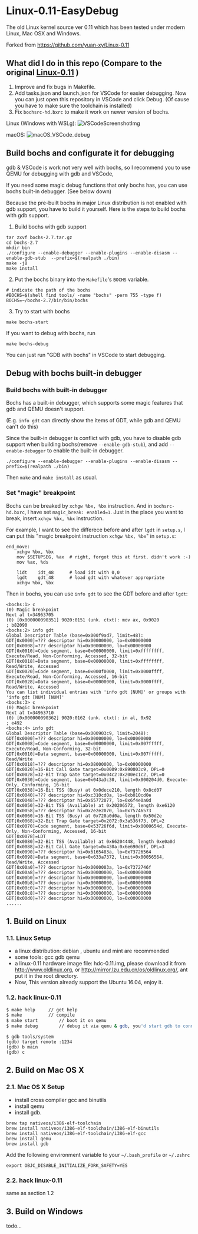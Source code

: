 Linux-0.11-EasyDebug
==========

The old Linux kernel source ver 0.11 which has been tested under modern Linux,  Mac OSX and Windows.

Forked from https://github.com/yuan-xy/Linux-0.11

## What did I do in this repo (Compare to the original [Linux-0.11](https://github.com/yuan-xy/Linux-0.11) )
1. Improve and fix bugs in Makefile.
2. Add tasks.json and launch.json for VSCode for easier debugging. Now you can just open this repository in VSCode and click Debug. (Of cause you have to make sure the toolchain is installed)
3. Fix `bochsrc-hd.bxrc` to make it work on newer version of bochs.

Linux (Windows with WSLg):
![VSCodeScreenshotImg](https://github.com/liyafe1997/Linux-0.11-EasyDebug/assets/18359157/7c0cf92d-4650-4fdb-88fb-e1443fe012a0)

macOS:
![macOS_VSCode_debug](https://github.com/liyafe1997/Linux-0.11-EasyDebug/assets/18359157/2ec5caa6-b329-478a-8b2e-950a6e8b68d4)

## Build bochs and configurate it for debugging
gdb & VSCode is work not very well with bochs, so I recommend you to use QEMU for debugging with gdb and VSCode,

If you need some magic debug functions that only bochs has, you can use bochs built-in debugger. (See below down)

Because the pre-built bochs in major Linux distribution is not enabled with gdb support, you have to build it yourself.
Here is the steps to build bochs with gdb support.

1. Build bochs with gdb support
```
tar zxvf bochs-2.7.tar.gz
cd bochs-2.7
mkdir bin
./configure --enable-debugger --enable-plugins --enable-disasm --enable-gdb-stub  --prefix=$(realpath ./bin)
make -j8
make install
```
2. Put the bochs binary into the `Makefile`'s `BOCHS` variable.
```
# indicate the path of the bochs
#BOCHS=$(shell find tools/ -name "bochs" -perm 755 -type f)
BOCHS=~/bochs-2.7/bin/bin/bochs
```

3. Try to start with bochs
```
make bochs-start
```
If you want to debug with bochs, run
```
make bochs-debug
```
You can just run "GDB with bochs" in VSCode to start debugging.

## Debug with bochs built-in debugger
### Build bochs with built-in debugger
Bochs has a built-in debugger, which supports some magic features that gdb and QEMU doesn't support.

(E.g. `info gdt` can directly show the items of GDT, while gdb and QEMU can't do this)

Since the built-in debugger is conflict with gdb, you have to disable gdb support when building bochs(remove `--enable-gdb-stub`), and add `--enable-debugger` to enable the built-in debugger.
```
./configure --enable-debugger --enable-plugins --enable-disasm --prefix=$(realpath ./bin)
```
Then `make` and `make install` as usual.

### Set "magic" breakpoint
Bochs can be breaked by `xchgw %bx, %bx` instruction. And in `bochsrc-hd.bxrc`, I have set `magic_break: enabled=1`.
Just in the place you want to break, insert `xchgw %bx, %bx` instruction.

For example, I want to see the differece before and after `lgdt` in `setup.s`, I can put this "magic breakpoint instruction `xchgw %bx, %bx`" in `setup.s`:

```
end_move:
	xchgw %bx, %bx
	mov	$SETUPSEG, %ax	# right, forgot this at first. didn't work :-)
	mov	%ax, %ds
	
	lidt	idt_48		# load idt with 0,0
	lgdt	gdt_48		# load gdt with whatever appropriate
	xchgw %bx, %bx
```

Then in bochs, you can use `info gdt` to see the GDT before and after `lgdt`:

```
<bochs:1> c
(0) Magic breakpoint
Next at t=34963705
(0) [0x000000090351] 9020:0151 (unk. ctxt): mov ax, 0x9020            ; b82090
<bochs:2> info gdt
Global Descriptor Table (base=0x000f9ad7, limit=48):
GDT[0x0000]=??? descriptor hi=0x00000000, lo=0x00000000
GDT[0x0008]=??? descriptor hi=0x00000000, lo=0x00000000
GDT[0x0010]=Code segment, base=0x00000000, limit=0xffffffff, Execute/Read, Non-Conforming, Accessed, 32-bit
GDT[0x0018]=Data segment, base=0x00000000, limit=0xffffffff, Read/Write, Accessed
GDT[0x0020]=Code segment, base=0x000f0000, limit=0x0000ffff, Execute/Read, Non-Conforming, Accessed, 16-bit
GDT[0x0028]=Data segment, base=0x00000000, limit=0x0000ffff, Read/Write, Accessed
You can list individual entries with 'info gdt [NUM]' or groups with 'info gdt [NUM] [NUM]'
<bochs:3> c
(0) Magic breakpoint
Next at t=34963710
(0) [0x000000090362] 9020:0162 (unk. ctxt): in al, 0x92               ; e492
<bochs:4> info gdt
Global Descriptor Table (base=0x000903c9, limit=2048):
GDT[0x0000]=??? descriptor hi=0x00000000, lo=0x00000000
GDT[0x0008]=Code segment, base=0x00000000, limit=0x007fffff, Execute/Read, Non-Conforming, 32-bit
GDT[0x0010]=Data segment, base=0x00000000, limit=0x007fffff, Read/Write
GDT[0x0018]=??? descriptor hi=0x08000000, lo=0x00000000
GDT[0x0020]=16-Bit Call Gate target=0x0009:0x890003c9, DPL=0
GDT[0x0028]=32-Bit Trap Gate target=0x04c2:0x200ec1c2, DPL=0
GDT[0x0030]=Code segment, base=0x043a3c30, limit=0x000204d0, Execute-Only, Conforming, 16-bit
GDT[0x0038]=16-Bit TSS (Busy) at 0x0dece210, length 0x8cd07
GDT[0x0040]=??? descriptor hi=0xc310cd0a, lo=0xb010cd0e
GDT[0x0048]=??? descriptor hi=0x65772077, lo=0x6f4e0a0d
GDT[0x0050]=32-Bit TSS (Available) at 0x20206572, length 0xe6120
GDT[0x0058]=??? descriptor hi=0x2e2e2070, lo=0x75746573
GDT[0x0060]=16-Bit TSS (Busy) at 0x720a0d0a, length 0x50d2e
GDT[0x0068]=32-Bit Trap Gate target=0x2072:0x3a536f73, DPL=2
GDT[0x0070]=Code segment, base=0x53726f6d, limit=0x0000654d, Execute-Only, Non-Conforming, Accessed, 16-bit
GDT[0x0078]=LDT
GDT[0x0080]=32-Bit TSS (Available) at 0x66204448, length 0xe0a0d
GDT[0x0088]=32-Bit Call Gate target=0x430a:0x6e690d6f, DPL=3
GDT[0x0090]=??? descriptor hi=0x6165483a, lo=0x73726564
GDT[0x0098]=Data segment, base=0x633a7372, limit=0x00056564, Read/Write, Accessed
GDT[0x00a0]=??? descriptor hi=0x0000003a, lo=0x7372746f
GDT[0x00a8]=??? descriptor hi=0x00000000, lo=0x00000000
GDT[0x00b0]=??? descriptor hi=0x00000000, lo=0x00000000
GDT[0x00b8]=??? descriptor hi=0x00000000, lo=0x00000000
GDT[0x00c0]=??? descriptor hi=0x00000000, lo=0x00000000
GDT[0x00c8]=??? descriptor hi=0x00000000, lo=0x00000000
GDT[0x00d0]=??? descriptor hi=0x00000000, lo=0x00000000
......
```

## 1. Build on Linux

### 1.1. Linux Setup

* a linux distribution: debian , ubuntu and mint are recommended
* some tools: gcc gdb qemu
* a linux-0.11 hardware image file: hdc-0.11.img, please download it from http://www.oldlinux.org, or http://mirror.lzu.edu.cn/os/oldlinux.org/, ant put it in the root directory.
* Now, This version already support the Ubuntu 16.04, enjoy it.

### 1.2. hack linux-0.11
```bash
$ make help		// get help
$ make  		// compile
$ make start		// boot it on qemu
$ make debug		// debug it via qemu & gdb, you'd start gdb to connect it.
```
```gdb
$ gdb tools/system
(gdb) target remote :1234
(gdb) b main
(gdb) c
```

## 2. Build on Mac OS X

### 2.1. Mac OS X Setup

* install cross compiler gcc and binutils
* install qemu
* install gdb.

```
brew tap nativeos/i386-elf-toolchain
brew install nativeos/i386-elf-toolchain/i386-elf-binutils
brew install nativeos/i386-elf-toolchain/i386-elf-gcc
brew install qemu
brew install gdb
```
Add the following environment variable to your `~/.bash_profile` or `~/.zshrc`

```
export OBJC_DISABLE_INITIALIZE_FORK_SAFETY=YES
```

### 2.2. hack linux-0.11
same as section 1.2


## 3. Build on Windows
todo...
